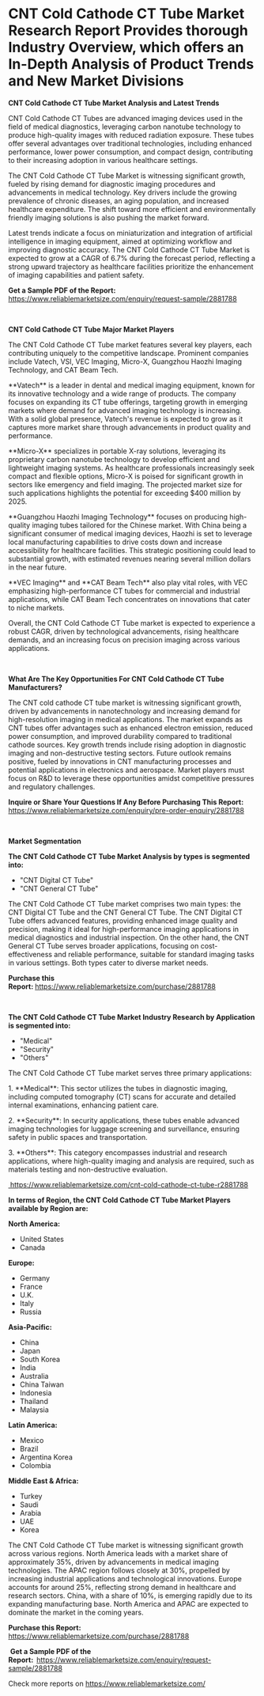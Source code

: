 <p><h1>CNT Cold Cathode CT Tube Market Research Report Provides thorough Industry Overview, which offers an In-Depth Analysis of Product Trends and New Market Divisions</h1></p><p><strong>CNT Cold Cathode CT Tube Market Analysis and Latest Trends</strong></p>
<p><p>CNT Cold Cathode CT Tubes are advanced imaging devices used in the field of medical diagnostics, leveraging carbon nanotube technology to produce high-quality images with reduced radiation exposure. These tubes offer several advantages over traditional technologies, including enhanced performance, lower power consumption, and compact design, contributing to their increasing adoption in various healthcare settings.</p><p>The CNT Cold Cathode CT Tube Market is witnessing significant growth, fueled by rising demand for diagnostic imaging procedures and advancements in medical technology. Key drivers include the growing prevalence of chronic diseases, an aging population, and increased healthcare expenditure. The shift toward more efficient and environmentally friendly imaging solutions is also pushing the market forward.</p><p>Latest trends indicate a focus on miniaturization and integration of artificial intelligence in imaging equipment, aimed at optimizing workflow and improving diagnostic accuracy. The CNT Cold Cathode CT Tube Market is expected to grow at a CAGR of 6.7% during the forecast period, reflecting a strong upward trajectory as healthcare facilities prioritize the enhancement of imaging capabilities and patient safety.</p></p>
<p><strong>Get a Sample PDF of the Report:&nbsp;</strong> <a href="https://www.reliablemarketsize.com/enquiry/request-sample/2881788?utm_campaign=3104&utm_medium=2&utm_source=Github&utm_content=ia&utm_term=12032025&utm_id=cnt-cold-cathode-ct-tube">https://www.reliablemarketsize.com/enquiry/request-sample/2881788</a></p>
<p>&nbsp;</p>
<p><strong>CNT Cold Cathode CT Tube Major Market Players</strong></p>
<p><p>The CNT Cold Cathode CT Tube market features several key players, each contributing uniquely to the competitive landscape. Prominent companies include Vatech, VSI, VEC Imaging, Micro-X, Guangzhou Haozhi Imaging Technology, and CAT Beam Tech.</p><p>**Vatech** is a leader in dental and medical imaging equipment, known for its innovative technology and a wide range of products. The company focuses on expanding its CT tube offerings, targeting growth in emerging markets where demand for advanced imaging technology is increasing. With a solid global presence, Vatech's revenue is expected to grow as it captures more market share through advancements in product quality and performance.</p><p>**Micro-X** specializes in portable X-ray solutions, leveraging its proprietary carbon nanotube technology to develop efficient and lightweight imaging systems. As healthcare professionals increasingly seek compact and flexible options, Micro-X is poised for significant growth in sectors like emergency and field imaging. The projected market size for such applications highlights the potential for exceeding $400 million by 2025.</p><p>**Guangzhou Haozhi Imaging Technology** focuses on producing high-quality imaging tubes tailored for the Chinese market. With China being a significant consumer of medical imaging devices, Haozhi is set to leverage local manufacturing capabilities to drive costs down and increase accessibility for healthcare facilities. This strategic positioning could lead to substantial growth, with estimated revenues nearing several million dollars in the near future.</p><p>**VEC Imaging** and **CAT Beam Tech** also play vital roles, with VEC emphasizing high-performance CT tubes for commercial and industrial applications, while CAT Beam Tech concentrates on innovations that cater to niche markets.</p><p>Overall, the CNT Cold Cathode CT Tube market is expected to experience a robust CAGR, driven by technological advancements, rising healthcare demands, and an increasing focus on precision imaging across various applications.</p></p>
<p>&nbsp;</p>
<p><strong>What Are The Key Opportunities For CNT Cold Cathode CT Tube Manufacturers?</strong></p>
<p><p>The CNT cold cathode CT tube market is witnessing significant growth, driven by advancements in nanotechnology and increasing demand for high-resolution imaging in medical applications. The market expands as CNT tubes offer advantages such as enhanced electron emission, reduced power consumption, and improved durability compared to traditional cathode sources. Key growth trends include rising adoption in diagnostic imaging and non-destructive testing sectors. Future outlook remains positive, fueled by innovations in CNT manufacturing processes and potential applications in electronics and aerospace. Market players must focus on R&D to leverage these opportunities amidst competitive pressures and regulatory challenges.</p></p>
<p><strong>Inquire or Share Your Questions If Any Before Purchasing This Report:</strong> <a href="https://www.reliablemarketsize.com/enquiry/pre-order-enquiry/2881788?utm_campaign=3104&utm_medium=2&utm_source=Github&utm_content=ia&utm_term=12032025&utm_id=cnt-cold-cathode-ct-tube">https://www.reliablemarketsize.com/enquiry/pre-order-enquiry/2881788</a></p>
<p>&nbsp;</p>
<p><strong>Market Segmentation</strong></p>
<p><strong>The CNT Cold Cathode CT Tube Market Analysis by types is segmented into:</strong></p>
<p><ul><li>"CNT Digital CT Tube"</li><li>"CNT General CT Tube"</li></ul></p>
<p><p>The CNT Cold Cathode CT Tube market comprises two main types: the CNT Digital CT Tube and the CNT General CT Tube. The CNT Digital CT Tube offers advanced features, providing enhanced image quality and precision, making it ideal for high-performance imaging applications in medical diagnostics and industrial inspection. On the other hand, the CNT General CT Tube serves broader applications, focusing on cost-effectiveness and reliable performance, suitable for standard imaging tasks in various settings. Both types cater to diverse market needs.</p></p>
<p><strong>Purchase this Report:&nbsp;</strong><a href="https://www.reliablemarketsize.com/purchase/2881788?utm_campaign=3104&utm_medium=2&utm_source=Github&utm_content=ia&utm_term=12032025&utm_id=cnt-cold-cathode-ct-tube">https://www.reliablemarketsize.com/purchase/2881788</a></p>
<p>&nbsp;</p>
<p><strong>The CNT Cold Cathode CT Tube Market Industry Research by Application is segmented into:</strong></p>
<p><ul><li>"Medical"</li><li>"Security"</li><li>"Others"</li></ul></p>
<p><p>The CNT Cold Cathode CT Tube market serves three primary applications: </p><p>1. **Medical**: This sector utilizes the tubes in diagnostic imaging, including computed tomography (CT) scans for accurate and detailed internal examinations, enhancing patient care.</p><p>   </p><p>2. **Security**: In security applications, these tubes enable advanced imaging technologies for luggage screening and surveillance, ensuring safety in public spaces and transportation.</p><p>3. **Others**: This category encompasses industrial and research applications, where high-quality imaging and analysis are required, such as materials testing and non-destructive evaluation.</p></p>
<p><a href="https://www.reliablemarketsize.com/cnt-cold-cathode-ct-tube-r2881788?utm_campaign=3104&utm_medium=2&utm_source=Github&utm_content=ia&utm_term=12032025&utm_id=cnt-cold-cathode-ct-tube">&nbsp;https://www.reliablemarketsize.com/cnt-cold-cathode-ct-tube-r2881788</a></p>
<p><strong>In terms of Region, the CNT Cold Cathode CT Tube Market Players available by Region are:</strong></p>
<p>
    <p> <strong> North America: </strong>
        <ul>
            <li>United States</li>
            <li>Canada</li>
        </ul>
        </p> 
    <p> <strong> Europe: </strong>
        <ul>
            <li>Germany</li>
            <li>France</li>
            <li>U.K.</li>
            <li>Italy</li>
            <li>Russia</li>
        </ul>
        </p> 
    <p> <strong> Asia-Pacific: </strong>
        <ul>
            <li>China</li>
            <li>Japan</li>
            <li>South Korea</li>
            <li>India</li>
            <li>Australia</li>
            <li>China Taiwan</li>
            <li>Indonesia</li>
            <li>Thailand</li>
            <li>Malaysia</li>
        </ul>
        </p> 
    <p> <strong> Latin America: </strong>
        <ul>
            <li>Mexico</li>
            <li>Brazil</li>
            <li>Argentina Korea</li>
            <li>Colombia</li>
        </ul>
        </p> 
    <p> <strong> Middle East & Africa: </strong>
        <ul>
            <li>Turkey</li>
            <li>Saudi</li>
            <li>Arabia</li>
            <li>UAE</li>
            <li>Korea</li>
        </ul>
    </p>
    </p>
<p><p>The CNT Cold Cathode CT Tube market is witnessing significant growth across various regions. North America leads with a market share of approximately 35%, driven by advancements in medical imaging technologies. The APAC region follows closely at 30%, propelled by increasing industrial applications and technological innovations. Europe accounts for around 25%, reflecting strong demand in healthcare and research sectors. China, with a share of 10%, is emerging rapidly due to its expanding manufacturing base. North America and APAC are expected to dominate the market in the coming years.</p></p>
<p><strong>Purchase this Report: </strong><a href="https://www.reliablemarketsize.com/purchase/2881788?utm_campaign=3104&utm_medium=2&utm_source=Github&utm_content=ia&utm_term=12032025&utm_id=cnt-cold-cathode-ct-tube">https://www.reliablemarketsize.com/purchase/2881788</a></p>
<p>&nbsp;<strong>Get a Sample PDF of the Report:&nbsp;&nbsp;</strong><a href="https://www.reliablemarketsize.com/enquiry/request-sample/2881788?utm_campaign=3104&utm_medium=2&utm_source=Github&utm_content=ia&utm_term=12032025&utm_id=cnt-cold-cathode-ct-tube">https://www.reliablemarketsize.com/enquiry/request-sample/2881788</a></p>
<p><strong></strong></p>
<p>Check more reports on <a href="https://www.reliablemarketsize.com/?utm_campaign=3104&utm_medium=2&utm_source=Github&utm_content=ia&utm_term=12032025&utm_id=cnt-cold-cathode-ct-tube">https://www.reliablemarketsize.com/</a></p>